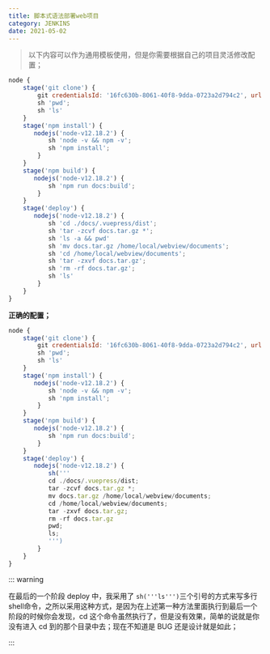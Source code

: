 ```yaml
---
title: 脚本式语法部署web项目
category: JENKINS
date: 2021-05-02
---
```

> 以下内容可以作为通用模板使用，但是你需要根据自己的项目灵活修改配置；
```javascript
node {
	stage('git clone') {
		git credentialsId: '16fc630b-8061-40f8-9dda-0723a2d794c2', url: 'https://github.com/wyw-s/documents.git';
		sh 'pwd';
		sh 'ls'
	}
	stage('npm install') {
	   nodejs('node-v12.18.2') {
	       sh 'node -v && npm -v';
	       sh 'npm install';
	    }
	}
	stage('npm build') {
	   nodejs('node-v12.18.2') {
	       sh 'npm run docs:build';
	    }
	}
	stage('deploy') {
	   nodejs('node-v12.18.2') {
	       sh 'cd ./docs/.vuepress/dist';
	       sh 'tar -zcvf docs.tar.gz *';
	       sh 'ls -a && pwd'
	       sh 'mv docs.tar.gz /home/local/webview/documents';
	       sh 'cd /home/local/webview/documents';
	       sh 'tar -zxvf docs.tar.gz';
	       sh 'rm -rf docs.tar.gz';
	       sh 'ls'
	    }
	}
}
```

**正确的配置；**

```javascript
node {
	stage('git clone') {
		git credentialsId: '16fc630b-8061-40f8-9dda-0723a2d794c2', url: 'https://github.com/wyw-s/documents.git';
		sh 'pwd';
		sh 'ls'
	}
	stage('npm install') {
	   nodejs('node-v12.18.2') {
	       sh 'node -v && npm -v';
	       sh 'npm install';
	    }
	}
	stage('npm build') {
	   nodejs('node-v12.18.2') {
	       sh 'npm run docs:build';
	    }
	}
	stage('deploy') {
	   nodejs('node-v12.18.2') {
	       sh('''
	       cd ./docs/.vuepress/dist;
	       tar -zcvf docs.tar.gz *;
	       mv docs.tar.gz /home/local/webview/documents;
	       cd /home/local/webview/documents;
	       tar -zxvf docs.tar.gz;
	       rm -rf docs.tar.gz
	       pwd;
	       ls;
	       ''')
	    }
	}
}
```

::: warning

在最后的一个阶段 deploy 中，我采用了 `sh('''ls''')`三个引号的方式来写多行shell命令，之所以采用这种方式，是因为在上述第一种方法里面执行到最后一个阶段的时候你会发现，cd 这个命令虽然执行了，但是没有效果，简单的说就是你没有进入 cd 到的那个目录中去；现在不知道是 BUG 还是设计就是如此；

:::